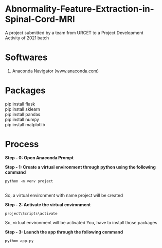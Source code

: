 # Abnormality-Feature-Extraction-in-Spinal-Cord-MRI
A project submitted by a team from URCET to a Project Development Activity of 2021 batch

# Softwares
1. Anaconda Navigator (www.anaconda.com)

# Packages
pip install flask <br/>
pip install sklearn <br/>
pip install pandas <br/>
pip install numpy <br/>
pip install matplotlib <br/>

# Process

<b>Step - 0: Open Anaconda Prompt </b>

<b>Step - 1: Create a virtual environment through python using the following command</b>

<code>python -m venv project</code><br/><br/>

So, a virtual environment with name project will be created

<b>Step - 2: Activate the virtual environment</b>

<code>project\Scripts\activate</code><br/>

So, virtual environment will be activated
You, have to install those packages

<b>Step - 3: Launch the app through the following command </b>

<code>python app.py</code>
